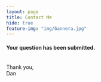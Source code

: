 ```yaml
---
layout: page
title: Contact Me
hide: true
feature-img: "img/bannera.jpg"
---
```




<script>

$(document).ready(function() {

  $("#quote-it").effect('fade', 3000);



});
$.getJSON("http://quotesondesign.com/wp-json/posts?filter[orderby]=rand&filter[posts_per_page]=1&callback=", function(a) {
  $("#quote-it").append(a[0].content + "<p>— " + a[0].title + "</p>")
});
</script>

<h4 class="thank-you">Your question has been submitted.</h4>

<blockquote id="quote-it"></blockquote>

<br>
Thank you,<br>
Dan
